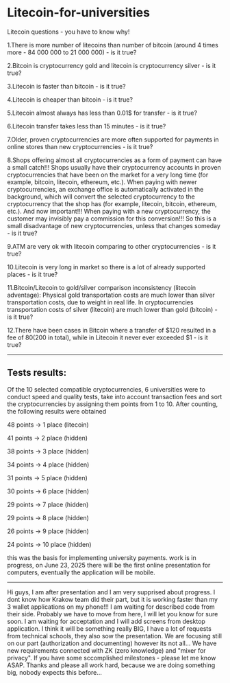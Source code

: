 # Litecoin-for-universities
Litecoin questions - you have to know why!

1.There is more number of litecoins than number of bitcoin (around 4 times more - 84 000 000 to 21 000 000) - is it true?

2.Bitcoin is cryptocurrency gold and litecoin is cryptocurrency silver - is it true?

3.Litecoin is faster than bitcoin - is it true?

4.Litecoin is cheaper than bitcoin - is it true?

5.Litecoin almost always has less than 0.01$ for transfer - is it true?

6.Litecoin transfer takes less than 15 minutes - is it true?

7.Older, proven cryptocurrencies are more often supported for payments in online stores than new cryptocurrencies - is it true?

8.Shops offering almost all cryptocurrencies as a form of payment can have a small catch!!! Shops usually have their cryptocurrency accounts in proven cryptocurrencies that have been on the market for a very long time (for example, bitcoin, litecoin, ethereum, etc.). When paying with newer cryptocurrencies, an exchange office is automatically activated in the background, which will convert the selected cryptocurrency to the cryptocurrency that the shop has (for example, litecoin, bitcoin, ethereum, etc.). And now important!!! When paying with a new cryptocurrency, the customer may invisibly pay a commission for this conversion!!! So this is a small disadvantage of new cryptocurrencies, unless that changes someday - is it true?

9.ATM are very ok with litecoin comparing to other cryptocurrencies - is it true?

10.Litecoin is very long in market so there is a lot of already supported places - is it true?

11.Bitcoin/Litecoin to gold/silver comparison inconsistency (litecoin adventage):
Physical gold transportation costs are much lower than silver transportation costs, due to weight in real life.
In cryptocurrencies transportation costs of silver (litecoin) are much lower than gold (bitcoin) - is it true?

12.There have been cases in Bitcoin where a transfer of $120 resulted in a fee of $80 ($200 in total), while in Litecoin it never ever exceeded $1 - is it true?

-----------------------------------
Tests results:
-----------------------------------

Of the 10 selected compatible cryptocurrencies, 6 universities were to conduct speed and quality tests, take into account transaction fees and sort the cryptocurrencies by assigning them points from 1 to 10. After counting, the following results were obtained

48 points -> 1  place (litecoin)

41 points -> 2  place (hidden)

38 points -> 3  place (hidden)

34 points -> 4  place (hidden)

31 points -> 5  place (hidden)

30 points -> 6  place (hidden)

29 points -> 7  place (hidden)

29 points -> 8  place (hidden)

26 points -> 9  place (hidden)

24 points -> 10 place (hidden)

this was the basis for implementing university payments. work is in progress, on June 23, 2025 there will be the first online presentation for computers, eventually the application will be mobile.

-----

Hi guys, I am after presentation and I am very supprised about progress. I dont know how Krakow team did their part, but it is working faster than my 3 wallet applications on my phone!!! I am waiting for described code from their side.
Probably we have to move from here, I will let you know for sure soon.
I am waiting for acceptation and I will add screens from desktop application. I think it will be something really BIG, I have a lot of requests from technical schools, they also sow the presentation.
We are focusing still on our part (authorization and documenting) however its not all... We have new requirements connected with ZK (zero knowledge) and "mixer for privacy".
If you have some sccomplished milestones - please let me know ASAP.
Thanks and please all work hard, because we are doing something big, nobody expects this before...
